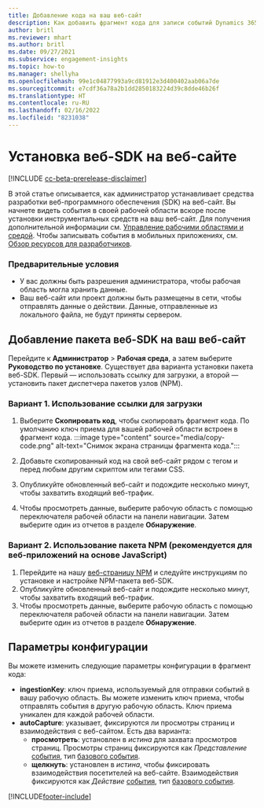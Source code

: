```yaml
---
title: Добавление кода на ваш веб-сайт
description: Как добавить фрагмент кода для записи событий Dynamics 365 Customer Insights на вашем веб-сайте.
author: britl
ms.reviewer: mhart
ms.author: britl
ms.date: 09/27/2021
ms.subservice: engagement-insights
ms.topic: how-to
ms.manager: shellyha
ms.openlocfilehash: 99e1c04877993a9cd81912e3d400402aab06a7de
ms.sourcegitcommit: e7cdf36a78a2b1dd2850183224d39c8dde46b26f
ms.translationtype: HT
ms.contentlocale: ru-RU
ms.lasthandoff: 02/16/2022
ms.locfileid: "8231038"
---
```

# <a name="install-the-web-sdk-on-a-website"></a>Установка веб-SDK на веб-сайте

[!INCLUDE [cc-beta-prerelease-disclaimer](includes/cc-beta-prerelease-disclaimer.md)]

В этой статье описывается, как администратор устанавливает средства разработки веб-программного обеспечения (SDK) на веб-сайт. Вы начнете видеть события в своей рабочей области вскоре после установки инструментальных средств на ваш веб-сайт. Для получения дополнительной информации см. [Управление рабочими областями и средой](manage-environments-workspaces.md). Чтобы записывать события в мобильных приложениях, см. [Обзор ресурсов для разработчиков](developer-resources.md).


### <a name="prerequisites"></a>Предварительные условия

* У вас должны быть разрешения администратора, чтобы рабочая область могла хранить данные.
* Ваш веб-сайт или проект должны быть размещены в сети, чтобы отправлять данные о действии. Данные, отправленные из локального файла, не будут приняты сервером.


## <a name="add-web-sdk-to-your-website"></a>Добавление пакета веб-SDK на ваш веб-сайт

Перейдите к **Администратор** > **Рабочая среда**, а затем выберите **Руководство по установке**. Существует два варианта установки пакета веб-SDK. Первый — использовать ссылку для загрузки, а второй — установить пакет диспетчера пакетов узлов (NPM).

### <a name="option-1-using-the-download-link"></a>Вариант 1. Использование ссылки для загрузки

1. Выберите **Скопировать код**, чтобы скопировать фрагмент кода. По умолчанию ключ приема для вашей рабочей области встроен в фрагмент кода.
  :::image type="content" source="media/copy-code.png" alt-text="Снимок экрана страницы фрагмента кода.":::

1. Добавьте скопированный код на свой веб-сайт рядом с <head> тегом и перед любым другим скриптом или тегами CSS.
1. Опубликуйте обновленный веб-сайт и подождите несколько минут, чтобы захватить входящий веб-трафик.
1. Чтобы просмотреть данные, выберите рабочую область с помощью переключателя рабочей области на панели навигации. Затем выберите один из отчетов в разделе **Обнаружение**.

### <a name="option-2-using-the-npm-package-recommended-for-javascript-based-web-apps"></a>Вариант 2. Использование пакета NPM (рекомендуется для веб-приложений на основе JavaScript)

1. Перейдите на нашу [веб-страницу NPM](https://www.npmjs.com/package/engagementinsights-web) и следуйте инструкциям по установке и настройке NPM-пакета веб-SDK.
1. Опубликуйте обновленный веб-сайт и подождите несколько минут, чтобы захватить входящий веб-трафик.
1. Чтобы просмотреть данные, выберите рабочую область с помощью переключателя рабочей области на панели навигации. Затем выберите один из отчетов в разделе **Обнаружение**.

## <a name="configuration-options"></a>Параметры конфигурации

Вы можете изменить следующие параметры конфигурации в фрагмент кода:

- **ingestionKey**: ключ приема, используемый для отправки событий в вашу рабочую область. Вы можете изменить ключ приема, чтобы отправлять события в другую рабочую область. Ключ приема уникален для каждой рабочей области.
- **autoCapture**: указывает, фиксируются ли просмотры страниц и взаимодействия с веб-сайтом. Есть два варианта:
    - **просмотреть**: установлен в *истина* для захвата просмотров страниц. Просмотры страниц фиксируются как *Представление* [события](glossary.md#event), тип [базового события](glossary.md#base-event).
    - **щелкнуть**: установлен в *истина*, чтобы фиксировать взаимодействия посетителей на веб-сайте. Взаимодействия фиксируются как *Действие* [события](glossary.md#event), тип [базового события](glossary.md#base-event).

[!INCLUDE[footer-include](../includes/footer-banner.md)]
